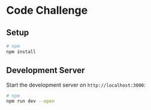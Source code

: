 # Code Challenge

## Setup

```bash
# npm
npm install
```

## Development Server

Start the development server on `http://localhost:3000`:

```bash
# npm
npm run dev --open
```
